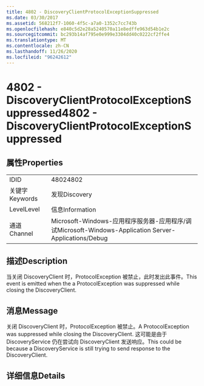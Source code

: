 ```yaml
---
title: 4802 - DiscoveryClientProtocolExceptionSuppressed
ms.date: 03/30/2017
ms.assetid: 568212f7-1060-4f5c-a7a0-1352c7cc743b
ms.openlocfilehash: e840c5d2e28a5240570a11e8edffe963d54b1e2c
ms.sourcegitcommit: bc293b14af795e0e999e3304dd40c0222cf2ffe4
ms.translationtype: MT
ms.contentlocale: zh-CN
ms.lasthandoff: 11/26/2020
ms.locfileid: "96242612"
---
```

# <a name="4802---discoveryclientprotocolexceptionsuppressed"></a><span data-ttu-id="90bbf-102">4802 - DiscoveryClientProtocolExceptionSuppressed</span><span class="sxs-lookup"><span data-stu-id="90bbf-102">4802 - DiscoveryClientProtocolExceptionSuppressed</span></span>

## <a name="properties"></a><span data-ttu-id="90bbf-103">属性</span><span class="sxs-lookup"><span data-stu-id="90bbf-103">Properties</span></span>  
  
|||  
|-|-|  
|<span data-ttu-id="90bbf-104">ID</span><span class="sxs-lookup"><span data-stu-id="90bbf-104">ID</span></span>|<span data-ttu-id="90bbf-105">4802</span><span class="sxs-lookup"><span data-stu-id="90bbf-105">4802</span></span>|  
|<span data-ttu-id="90bbf-106">关键字</span><span class="sxs-lookup"><span data-stu-id="90bbf-106">Keywords</span></span>|<span data-ttu-id="90bbf-107">发现</span><span class="sxs-lookup"><span data-stu-id="90bbf-107">Discovery</span></span>|  
|<span data-ttu-id="90bbf-108">Level</span><span class="sxs-lookup"><span data-stu-id="90bbf-108">Level</span></span>|<span data-ttu-id="90bbf-109">信息</span><span class="sxs-lookup"><span data-stu-id="90bbf-109">Information</span></span>|  
|<span data-ttu-id="90bbf-110">通道</span><span class="sxs-lookup"><span data-stu-id="90bbf-110">Channel</span></span>|<span data-ttu-id="90bbf-111">Microsoft-Windows-应用程序服务器-应用程序/调试</span><span class="sxs-lookup"><span data-stu-id="90bbf-111">Microsoft-Windows-Application Server-Applications/Debug</span></span>|  
  
## <a name="description"></a><span data-ttu-id="90bbf-112">描述</span><span class="sxs-lookup"><span data-stu-id="90bbf-112">Description</span></span>  

 <span data-ttu-id="90bbf-113">当关闭 DiscoveryClient 时，ProtocolException 被禁止，此时发出此事件。</span><span class="sxs-lookup"><span data-stu-id="90bbf-113">This event is emitted when the a ProtocolException was suppressed while closing the DiscoveryClient.</span></span>  
  
## <a name="message"></a><span data-ttu-id="90bbf-114">消息</span><span class="sxs-lookup"><span data-stu-id="90bbf-114">Message</span></span>  

 <span data-ttu-id="90bbf-115">关闭 DiscoveryClient 时，ProtocolException 被禁止。</span><span class="sxs-lookup"><span data-stu-id="90bbf-115">A ProtocolException was suppressed while closing the DiscoveryClient.</span></span> <span data-ttu-id="90bbf-116">这可能是由于 DiscoveryService 仍在尝试向 DiscoveryClient 发送响应。</span><span class="sxs-lookup"><span data-stu-id="90bbf-116">This could be because a DiscoveryService is still trying to send response to the DiscoveryClient.</span></span>  
  
## <a name="details"></a><span data-ttu-id="90bbf-117">详细信息</span><span class="sxs-lookup"><span data-stu-id="90bbf-117">Details</span></span>
